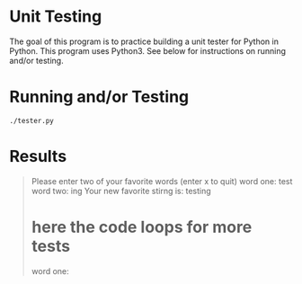# Unit Testing
The goal of this program is to practice building a unit tester for
Python in Python. This program uses Python3. See below for instructions
on running and/or testing.


# Running and/or Testing
    ./tester.py


# Results
> Please enter two of your favorite words (enter x to quit)
> word one: test
> word two: ing
> Your new favorite stirng is: testing
>    # here the code loops for more tests
> word one:
